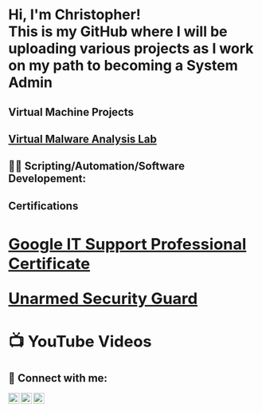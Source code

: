 <h1>Hi, I'm Christopher! <br/> This is my GitHub where I will be uploading various projects as I work on my path to becoming a System Admin <a>
</a>

<h2> Virtual Machine Projects<h2>

<a href="ttps://github.com/Proxy8345/Virtual-Malware-Analysis-Lab"> Virtual Malware Analysis Lab </a>

<h2>👨‍💻 Scripting/Automation/Software Developement:</h2>


<b> <h2> Certifications <h2> </b>
  <a href="https://www.coursera.org/account/accomplishments/professional-cert/6YFS2UFN3WAT">Google IT Support Professional Certificate </a>
  
  
  <a href="https://verify.tn.gov/">Unarmed Security Guard</a>
    
  

<h2>📺 YouTube Videos</h2>

<h2> 🤳 Connect with me:</h2>

[<img align="left" alt="JoshMadakor | YouTube" width="22px" src="https://cdn.jsdelivr.net/npm/simple-icons@v3/icons/youtube.svg" />][youtube]
[<img align="left" alt="JoshMadakor | Twitter" width="22px" src="https://cdn.jsdelivr.net/npm/simple-icons@v3/icons/twitter.svg" />][twitter]
[<img align="left" alt="JoshMadakor | LinkedIn" width="22px" src="https://cdn.jsdelivr.net/npm/simple-icons@v3/icons/linkedin.svg" />][linkedin]

[twitter]: https://twitter.com/
[youtube]: https://www.youtube.com/channel/UCbEJQfHvxBCx9p81M4zdRvA

[linkedin]: https://www.
